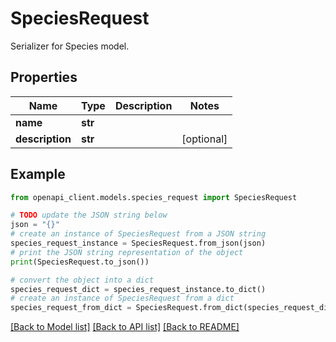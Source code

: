 # SpeciesRequest

Serializer for Species model.

## Properties

Name | Type | Description | Notes
------------ | ------------- | ------------- | -------------
**name** | **str** |  | 
**description** | **str** |  | [optional] 

## Example

```python
from openapi_client.models.species_request import SpeciesRequest

# TODO update the JSON string below
json = "{}"
# create an instance of SpeciesRequest from a JSON string
species_request_instance = SpeciesRequest.from_json(json)
# print the JSON string representation of the object
print(SpeciesRequest.to_json())

# convert the object into a dict
species_request_dict = species_request_instance.to_dict()
# create an instance of SpeciesRequest from a dict
species_request_from_dict = SpeciesRequest.from_dict(species_request_dict)
```
[[Back to Model list]](../README.md#documentation-for-models) [[Back to API list]](../README.md#documentation-for-api-endpoints) [[Back to README]](../README.md)


